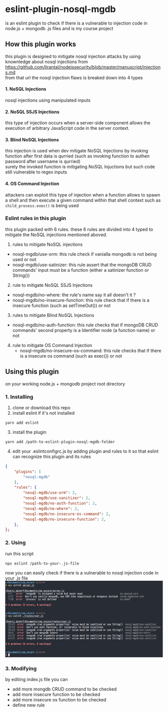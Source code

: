 # eslint-plugin-nosql-mgdb
is an eslint plugin to check if there is a vulnerable to injection code in node.js + mongodb .js files
and is my course project

## How this plugin works 
this plugin is designed to mitigate nosql injection attacks by using knownledge about nosql injections from  https://github.com/lirantal/nodejssecurity/blob/master/manuscript/injections.md  
from that url the nosql injection flaws is breaked down into 4 types
#### 1. NoSQL Injections
nosql injections using manipulated inputs 
#### 2. NoSQL SSJS Injections
this type of injection occurs when a server-side component allows the execution of arbitrary JavaScript code in the server context.
#### 3. Blind NoSQL Injections
this injection is used when dev mitigate NoSQL Injections by invoking function after first data is qurried (such as invoking function to authen password after username is qurried)  
surely the invoked function is mitigating NoSQL Injuctions but such code still vulnerable to regex inputs
#### 4. OS Command Injection
attackers can exploit this type of injection when a function allows to spawn a shell and then execute a given command within that shell context such as ```child_process.exec()``` is being used

### Eslint rules in this plugin
this plugin packed with 6 rules. these 6 rules are divided into 4 typed to mitigate the NoSQL injections mentioned aboved.
1. rules to mitigate NoSQL injections  
  * nosql-mgdb/use-orm: this rule check if vanialla mongodb is not being used or not
  * nosql-mgdb/use-satinizer: this rule assert that the mongoDB CRUD commands' input must be a function (either a satinizer function or String())
2. rule to mitigate NoSQL SSJS Injections
  * nosql-mgdb/no-where: the rule's name say it all doesn't it ?
  * nosql-mgdb/no-insecure-function: this rule check that if there is a insecure function (such as setTimeOut()) or not 
3. rules to mitigate Blind NoSQL Injections
  * nosql-mgdb/no-auth-function: this rule checks that if mongoDB CRUD commands' second property is a Identifier node (a function name) or not
4. rule to mitigate OS Command Injection
   * nosql-mgdb/no-insecure-os-command: this rule checks that if there is a insecure os command (such as exec()) or not 

## Using this plugin
on your working node.js + mongodb project root directory
### 1. Installing 
1. clone or download this repo
2. install eslint if it's not installed
```https://github.com/dashrf-ktsn/eslint-plugin-nosql-mgdb/pulls
yarn add eslint
```
3. install the plugin 
```
yarn add /path-to-eslint-plugin-nosql-mgdb-folder
```
4. edit your .eslintconfigrc.js by adding plugin and rules to it so that eslint can recognize this plugin and its rules
```json
{
    "plugins": [
        "nosql-mgdb"
    ],
    "rules": {
        "nosql-mgdb/use-orm": 2,
        "nosql-mgdb/use-sanitizer": 2,
        "nosql-mgdb/no-auth-function": 2,
        "nosql-mgdb/no-where": 2,
        "nosql-mgdb/no-insecure-os-command": 2,
        "nosql-mgdb/no-insecure-function": 2,
    },
};
```
### 2. Using
run this script
```
npx eslint /path-to-your-.js-file
```
now you can easily check if there is a vulnerable to nosql injection code in your .js file 
![exampleResults](/imgs/exampleResults.png)

### 3. Modifying
by editing index.js file you can
* add more mongdb CRUD command to be checked
* add more insecure function to be checked
* add more insecure os function to be checked
* define new rule

